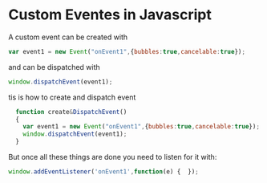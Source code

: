 # Custom Eventes in Javascript

A custom event can be created with
```js
var event1 = new Event("onEvent1",{bubbles:true,cancelable:true}); 

```

and can be dispatched with
```js
window.dispatchEvent(event1);
```


tis is how to create and dispatch event 
```js
  function create&DispatchEvent() 
  {
    var event1 = new Event("onEvent1",{bubbles:true,cancelable:true});        
    window.dispatchEvent(event1);        
  }
```

But once all these things are done you need to listen for it with:
```js
window.addEventListener('onEvent1',function(e) {  });
```
